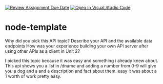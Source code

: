 [![Review Assignment Due Date](https://classroom.github.com/assets/deadline-readme-button-22041afd0340ce965d47ae6ef1cefeee28c7c493a6346c4f15d667ab976d596c.svg)](https://classroom.github.com/a/UTDHf9Ow)
[![Open in Visual Studio Code](https://classroom.github.com/assets/open-in-vscode-2e0aaae1b6195c2367325f4f02e2d04e9abb55f0b24a779b69b11b9e10269abc.svg)](https://classroom.github.com/online_ide?assignment_repo_id=17627149&assignment_repo_type=AssignmentRepo)
# node-template
Why did you pick this API topic?
Describe your API and the available data endpoints
How was your experience building your own API server after using other APIs as a client in Unit 2?

I picked this topic because it was easy and something i already knew about.
This api shows you a list in /dname and adding a number from 0-9  will give you a dog and a and a description and fact about them.
easy it was about a 1 worth of work pretty easy.